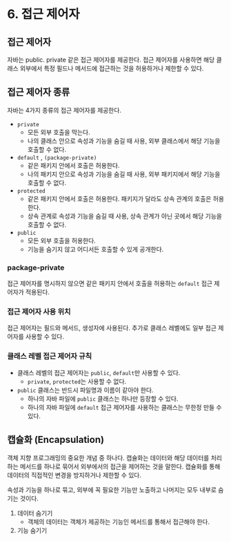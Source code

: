 # 6. 접근 제어자

## 접근 제어자

자바는 public. private 같은 접근 제어자를 제공한다. 접근 제어자를 사용하면 해당 클래스 외부에서 특정 필드나 메서드에 접근하는 것을 허용하거나 제한할 수 있다.

## 접근 제어자 종류

자바는 4가지 종류의 접근 제어자를 제공한다.

- `private`
  - 모든 외부 호출을 막는다.
  - 나의 클래스 안으로 속성과 기능을 숨길 때 사용, 외부 클래스에서 해당 기능을 호출할 수 없다.
- `default` , `(package-private)`
  - 같은 패키지 안에서 호출은 허용한다.
  - 나의 패키지 안으로 속성과 기능을 숨길 때 사용, 외부 패키지에서 해당 기능을 호출할 수 없다.
- `protected`
  - 같은 패키지 안에서 호출은 허용한다. 패키지가 달라도 상속 관계의 호출은 허용한다.
  - 상속 관계로 속성과 기능을 숨길 때 사용, 상속 관계가 아닌 곳에서 해당 기능을 호출할 수 없다.
- `public`
  - 모든 외부 호출을 허용한다.
  - 기능을 숨기지 않고 어디서든 호출할 수 있게 공개한다.

### package-private

접근 제어자를 명시하지 않으면 같은 패키지 안에서 호출을 허용하는 `default` 접근 제어자가 적용된다.

### 접근 제어자 사용 위치

접근 제어자는 필드와 메서드, 생성자에 사용된다. 추가로 클래스 레벨에도 일부 접근 제어자를 사용할 수 있다.

### 클래스 레벨 접근 제어자 규칙

- 클래스 레벨의 접근 제어자는 `public`, `default`만 사용할 수 있다.
  - `private`, `protected`는 사용할 수 없다.
- `public` 클래스는 반드시 파일명과 이름이 같아야 한다.
  - 하나의 자바 파일에 `public` 클래스는 하나만 등장할 수 있다.
  - 하나의 자바 파일에 `default` 접근 제어자를 사용하는 클래스는 무한정 만들 수 있다.

## 캡슐화 (Encapsulation)

객체 지향 프로그래밍의 중요한 개념 중 하나다. 캡슐화는 데이터와 해당 데이터를 처리하는 메서드를 하나로 묶어서 외부에서의 접근을 제어하는 것을 말한다. 캡슐화를 통해 데이터의 직접적인 변경을 방지하거나 제한할 수 있다.

속성과 기능을 하나로 묶고, 외부에 꼭 필요한 기능만 노출하고 나머지는 모두 내부로 숨기는 것이다.

1. 데이터 숨기기
   - 객체의 데이터는 객체가 제공하는 기능인 메서드를 통해서 접근해야 한다.
2. 기능 숨기기

